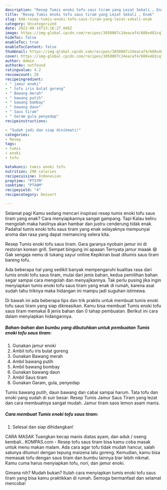 ```yaml
---
description: "Resep Tumis enoki tofu saus tiram yang Lezat Sekali , Enak"
title: "Resep Tumis enoki tofu saus tiram yang Lezat Sekali , Enak"
slug: 648-resep-tumis-enoki-tofu-saus-tiram-yang-lezat-sekali-enak
category: Uncategorized
date: 2022-09-16T13:16:27.046Z
image: https://img-global.cpcdn.com/recipes/3850007c24eacaf4/680x482cq70/tumis-enoki-tofu-saus-tiram-foto-resep-utama.jpg
hideToc: false
enableToc: true
enableTocContent: false
thumbnail: https://img-global.cpcdn.com/recipes/3850007c24eacaf4/680x482cq70/tumis-enoki-tofu-saus-tiram-foto-resep-utama.jpg
cover: https://img-global.cpcdn.com/recipes/3850007c24eacaf4/680x482cq70/tumis-enoki-tofu-saus-tiram-foto-resep-utama.jpg
author: Admin
authorAv: notfound
ratingvalue: 4.2
reviewcount: 20
recipeingredient:
- " jamur enoki"
- " tofu iris bulat goreng"
- " Bawang merah"
- " bawang putih"
- " bawang bombay"
- " bawang daun"
- " Saus tiram"
- " Garam gula penyedap"
recipeinstructions:

- "Sudah jadi dan siap dinikmati!"
categories:
- Resep
tags:
- tumis
- enoki
- tofu

katakunci: tumis enoki tofu 
nutrition: 298 calories
recipecuisine: Indonesian
preptime: "PT37M"
cooktime: "PT40M"
recipeyield: "4"
recipecategory: Dessert

---
```



Selamat pagi Kamu sedang mencari inspirasi resep tumis enoki tofu saus tiram yang enak? Cara menyiapkannya sangat gampang. Tapi Kalau keliru mengolah maka hasilnya akan hambar dan justru cenderung tidak enak. Padahal tumis enoki tofu saus tiram yang enak selayaknya mempunyai aroma dan rasa yang dapat memancing selera kita.


Resep Tumis enoki tofu saus tiram. Gara garanya nyobain jamur ini di restoran korean grill. Sempet bingung ini apaaan Ternyata jamur maaak 😄 Gak sengaja nemu di tukang sayur online Kepikiran buat ditumis saus tiram bareng tofu.

Ada beberapa hal yang sedikit banyak mempengaruhi kualitas rasa dari tumis enoki tofu saus tiram, mulai dari jenis bahan, kedua pemilihan bahan segar sampai cara mengolah dan menyajikannya. Tak perlu pusing jika ingin menyiapkan tumis enoki tofu saus tiram yang enak di rumah, karena asal sudah tahu triknya maka hidangan ini mampu jadi suguhan istimewa.


Di bawah ini ada beberapa tips dan trik praktis untuk membuat tumis enoki tofu saus tiram yang siap dikreasikan. Kamu bisa membuat Tumis enoki tofu saus tiram memakai 8 jenis bahan dan 0 tahap pembuatan. Berikut ini cara dalam menyiapkan hidangannya.

<!--inarticleads1-->

##### Bahan-bahan dan bumbu yang dibutuhkan untuk pembuatan Tumis enoki tofu saus tiram:

1. Gunakan  jamur enoki
1. Ambil  tofu iris bulat goreng
1. Gunakan  Bawang merah
1. Ambil  bawang putih
1. Ambil  bawang bombay
1. Gunakan  bawang daun
1. Ambil  Saus tiram
1. Gunakan  Garam, gula, penyedap


Tumis bawang putih, daun bawang dan cabai sampai harum. Tata tofu dan enoki yang sudah di suir besar. Resep Tumis Jamur Saus Tiram yang lezat dan cara membuatnya sangat mudah. Jamur tiram saos lemon asam manis. 

<!--inarticleads2-->

##### Cara membuat Tumis enoki tofu saus tiram:


1. Selesai dan siap dihidangkan!

CARA MASAK Tuangkan kecap manis diatas ayam, dan aduk / oseng kembali.. KOMPAS.com - Resep tofu saus tiram bisa kamu coba masak untuk menu makan malam. Ada cara agar tofu tidak mudah hancur, salah satunya dilumuri dengan tepung maizena lalu goreng. Kemudian, kamu bisa memasak tofu dengan saus tiram dan bumbu lainnya biar lebih nikmat. Kamu cuma harus menyiapkan tofu, nori, dan jamur enoki. 

Gimana nih? Mudah bukan? Itulah cara menyiapkan tumis enoki tofu saus tiram yang bisa kamu praktikkan di rumah. Semoga bermanfaat dan selamat mencoba!
